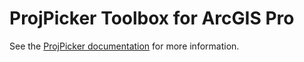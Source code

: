 # ProjPicker Toolbox for ArcGIS Pro

See the [ProjPicker documentation](https://projpicker.readthedocs.io/en/latest/arcgis_pro_toolbox.html) for more information.
